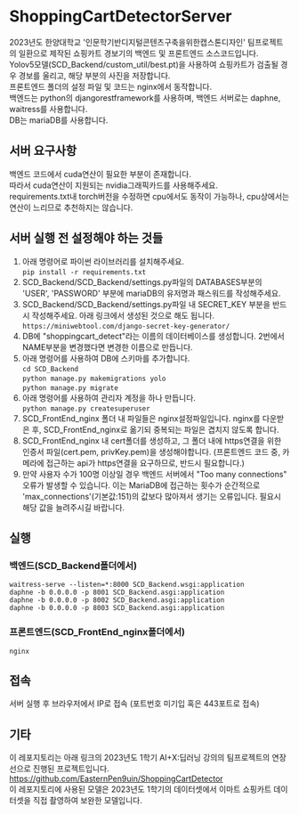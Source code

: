 # ShoppingCartDetectorServer
2023년도 한양대학교 '인문학기반디지털콘텐츠구축을위한캡스톤디자인' 팀프로젝트의 일환으로 제작된 쇼핑카트 경보기의 백엔드 및 프론트엔드 소스코드입니다.  
Yolov5모델(SCD_Backend/custom_util/best.pt)을 사용하여 쇼핑카트가 검출될 경우 경보를 울리고, 해당 부분의 사진을 저장합니다.  
프론트엔드 폴더의 설정 파일 및 코드는 nginx에서 동작합니다.  
백엔드는 python의 djangorestframework를 사용하며, 백엔드 서버로는 daphne, waitress를 사용합니다.  
DB는 mariaDB를 사용합니다.  

## 서버 요구사항
백엔드 코드에서 cuda연산이 필요한 부분이 존재합니다.  
따라서 cuda연산이 지원되는 nvidia그래픽카드를 사용해주세요.  
requirements.txt내 torch버전을 수정하면 cpu에서도 동작이 가능하나, cpu상에서는 연산이 느리므로 추천하지는 않습니다.  

## 서버 실행 전 설정해야 하는 것들
1. 아래 명령어로 파이썬 라이브러리를 설치해주세요.  
```pip install -r requirements.txt```  
2. SCD_Backend/SCD_Backend/settings.py파일의 DATABASES부분의 'USER', 'PASSWORD' 부분에 mariaDB의 유저명과 패스워드를 작성해주세요.  
3. SCD_Backend/SCD_Backend/settings.py파일 내 SECRET_KEY 부분을 반드시 작성해주세요. 아래 링크에서 생성된 것으로 해도 됩니다.  
```https://miniwebtool.com/django-secret-key-generator/```
4. DB에 "shoppingcart_detect"라는 이름의 데이터베이스를 생성합니다. 2번에서 NAME부분을 변경했다면 변경한 이름으로 만듭니다.  
5. 아래 명령어를 사용하여 DB에 스키마를 추가합니다.  
```cd SCD_Backend```  
```python manage.py makemigrations yolo```  
```python manage.py migrate```  
6. 아래 명령어를 사용하여 관리자 계정을 하나 만듭니다.  
```python manage.py createsuperuser```  
7. SCD_FrontEnd_nginx 폴더 내 파일들은 nginx설정파일입니다. nginx를 다운받은 후, SCD_FrontEnd_nginx로 옮기되 중복되는 파일은 겹치지 않도록 합니다.  
8. SCD_FrontEnd_nginx 내 cert폴더를 생성하고, 그 폴더 내에 https연결을 위한 인증서 파일(cert.pem, privKey.pem)을 생성해야합니다. (프론트엔드 코드 중, 카메라에 접근하는 api가 https연결을 요구하므로, 반드시 필요합니다.)
9. 만약 사용자 수가 100명 이상일 경우 백엔드 서버에서 "Too many connections" 오류가 발생할 수 있습니다. 이는 MariaDB에 접근하는 횟수가 순간적으로 'max_connections'(기본값:151)의 값보다 많아져서 생기는 오류입니다. 필요시 해당 값을 늘려주시길 바랍니다.

## 실행
### 백엔드(SCD_Backend폴더에서)
```waitress-serve --listen=*:8000 SCD_Backend.wsgi:application```   
```daphne -b 0.0.0.0 -p 8001 SCD_Backend.asgi:application```   
```daphne -b 0.0.0.0 -p 8002 SCD_Backend.asgi:application```   
```daphne -b 0.0.0.0 -p 8003 SCD_Backend.asgi:application```   
### 프론트엔드(SCD_FrontEnd_nginx폴더에서)
```nginx```

## 접속
서버 실행 후 브라우저에서 IP로 접속 (포트번호 미기입 혹은 443포트로 접속)

## 기타
이 레포지토리는 아래 링크의 2023년도 1학기 AI+X:딥러닝 강의의 팀프로젝트의 연장선으로 진행된 프로젝트입니다.  
https://github.com/EasternPen9uin/ShoppingCartDetector  
이 레포지토리에 사용된 모델은 2023년도 1학기의 데이터셋에서 이마트 쇼핑카트 데이터셋을 직접 촬영하여 보완한 모델입니다.  